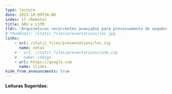 ```yaml
---
type: lecture
date: 2023-10-09T16:00
index: 17 (Remoto)
title: GRU e LSTM
tldr: "Arquiteturas recorrentes avançadas para processamento de sequências longas."
# thumbnail: /static_files/presentations/lec.jpg
links: 
    - url: /static_files/presentations/lec.zip
      name: notas
    # - url: /static_files/presentations/code.zip
    #   name: código
    - url: https://google.com
      name: slides
hide_from_announcments: true
---
```

**Leituras Sugeridas:**


